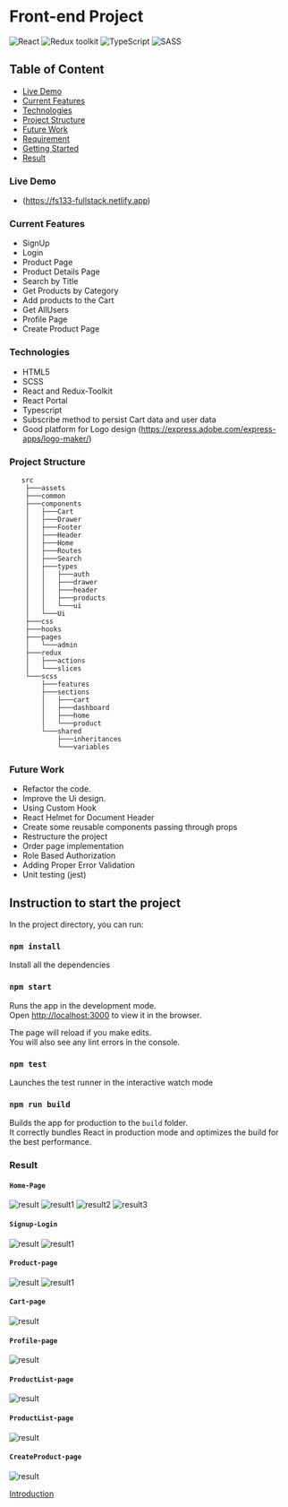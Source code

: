 # Front-end Project

![React](https://img.shields.io/badge/React-v.18-blue)
![Redux toolkit](https://img.shields.io/badge/Redux-v.1.9-purple)
![TypeScript](https://img.shields.io/badge/TypeScript-v.4.9-green)
![SASS](https://img.shields.io/badge/SASS-v.4.9-hotpink)

## Table of Content

- [Live Demo](#Live-Demo)
- [Current Features](#Current-Features)
- [Technologies](#Technologies)
- [Project Structure](#Project-Structur)
- [Future Work](#Future-Work)
- [Requirement](#Requirement)
- [Getting Started](#Getting-Started)
- [Result](#Result)

### Live Demo

- (https://fs133-fullstack.netlify.app)

### Current Features

- SignUp
- Login
- Product Page
- Product Details Page
- Search by Title
- Get Products by Category
- Add products to the Cart
- Get AllUsers
- Profile Page
- Create Product Page

### Technologies

- HTML5
- SCSS
- React and Redux-Toolkit
- React Portal
- Typescript
- Subscribe method to persist Cart data and user data
- Good platform for Logo design (https://express.adobe.com/express-apps/logo-maker/)

### Project Structure

```
   src
    ├───assets
    ├───common
    ├───components
    │   ├───Cart
    │   ├───Drawer
    │   ├───Footer
    │   ├───Header
    │   ├───Home
    │   ├───Routes
    │   ├───Search
    │   ├───types
    │   │   ├───auth
    │   │   ├───drawer
    │   │   ├───header
    │   │   ├───products
    │   │   └───ui
    │   └───Ui
    ├───css
    ├───hooks
    ├───pages
    │   └───admin
    ├───redux
    │   ├───actions
    │   └───slices
    └───scss
        ├───features
        ├───sections
        │   ├───cart
        │   ├───dashboard
        │   ├───home
        │   └───product
        └───shared
            ├───inheritances
            └───variables
```

### Future Work

- Refactor the code.
- Improve the Ui design.
- Using Custom Hook
- React Helmet for Document Header
- Create some reusable components passing through props
- Restructure the project
- Order page implementation
- Role Based Authorization
- Adding Proper Error Validation
- Unit testing (jest)

## Instruction to start the project

In the project directory, you can run:

### `npm install`

Install all the dependencies

### `npm start`

Runs the app in the development mode.\
Open [http://localhost:3000](http://localhost:3000) to view it in the browser.

The page will reload if you make edits.\
You will also see any lint errors in the console.

### `npm test`

Launches the test runner in the interactive watch mode

### `npm run build`

Builds the app for production to the `build` folder.\
It correctly bundles React in production mode and optimizes the build for the best performance.

### Result

#### `Home-Page`

![result](src/assets/home1.PNG)
![result1](src/assets/home2.PNG)
![result2](src/assets/Home3.PNG)
![result3](src/assets/search.PNG)

#### `Signup-Login`

![result](src/assets/login.PNG)
![result1](src/assets/signup.PNG)

#### `Product-page`

![result](src/assets/productpage.PNG)
![result1](src/assets/productDetails.PNG)

#### `Cart-page`

![result](src/assets/cart.PNG)

#### `Profile-page`

![result](src/assets/profile.PNG)

#### `ProductList-page`

![result](src/assets/productlist.PNG)

#### `ProductList-page`

![result](src/assets/users.PNG)

#### `CreateProduct-page`

![result](src/assets/Createproduct.PNG)

[Introduction](../APIEndpoint.md)
